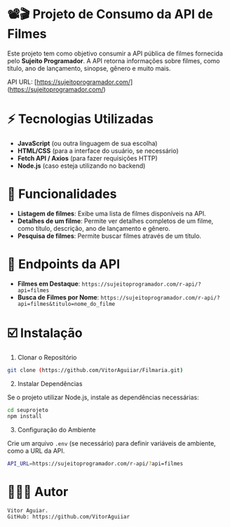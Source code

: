 # 📽️🎬 Projeto de Consumo da API de Filmes

Este projeto tem como objetivo consumir a API pública de filmes fornecida pelo **Sujeito Programador**. A API retorna informações sobre filmes, como título, ano de lançamento, sinopse, gênero e muito mais.

API URL: [https://sujeitoprogramador.com/] (https://sujeitoprogramador.com/)

# ⚡ Tecnologias Utilizadas

- **JavaScript** (ou outra linguagem de sua escolha)
- **HTML/CSS** (para a interface do usuário, se necessário)
- **Fetch API / Axios** (para fazer requisições HTTP)
- **Node.js** (caso esteja utilizando no backend)

# 👾 Funcionalidades

- **Listagem de filmes**: Exibe uma lista de filmes disponíveis na API.
- **Detalhes de um filme**: Permite ver detalhes completos de um filme, como título, descrição, ano de lançamento e gênero.
- **Pesquisa de filmes**: Permite buscar filmes através de um título.

# 🤖 Endpoints da API

- **Filmes em Destaque**: `https://sujeitoprogramador.com/r-api/?api=filmes`
- **Busca de Filmes por Nome**: `https://sujeitoprogramador.com/r-api/?api=filmes&titulo=nome_do_filme`

# ☑️ Instalação

1. Clonar o Repositório

```bash
git clone (https://github.com/VitorAguiiar/Filmaria.git)
````

2. Instalar Dependências

Se o projeto utilizar Node.js, instale as dependências necessárias:

```bash
cd seuprojeto
npm install
````

3. Configuração do Ambiente

Crie um arquivo `.env` (se necessário) para definir variáveis de ambiente, como a URL da API.

```bash
API_URL=https://sujeitoprogramador.com/r-api/?api=filmes
````

# 👨🏻‍💻 Autor
````
Vitor Aguiar.
GitHub: https://github.com/VitorAguiiar
````
